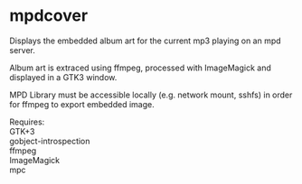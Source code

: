 # mpdcover

Displays the embedded album art for the current mp3 playing
on an mpd server.

Album art is extraced using ffmpeg, processed with ImageMagick and displayed in a GTK3 window.


MPD Library must be accessible locally (e.g. network mount, sshfs)
in order for ffmpeg to export embedded image.

Requires:  
GTK+3  
gobject-introspection   
ffmpeg   
ImageMagick   
mpc  
